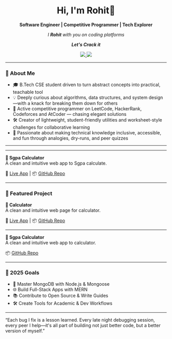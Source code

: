 <h1 align="center">Hi, I'm Rohit👋</h1>
<p align="center"><strong> Software Engineer | Competitive Programmer | Tech Explorer</strong></p>
<p align="center"><em>I <strong> Rohit </strong>with you on coding platforms</em></p>
<p align="center"><em> <strong><i>Let's Crack it</i></strong></em>

<p align="center">
  <a href="https://www.linkedin.com/in/rohit-kumar-329b3030a/">
    <img src="https://img.shields.io/badge/LinkedIn-Connect-blue?style=flat-square&logo=linkedin" />
  </a>
  <a href="mailto:rishi951632@gmail.com">
    <img src="https://img.shields.io/badge/Email-Contact-red?style=flat-square&logo=gmail" />
  </a>
</p>

---

### 🧠 About Me

- 🎓 B.Tech CSE student driven to turn abstract concepts into practical, teachable tool
- 💡 Deeply curious about algorithms, data structures, and system design—with a knack for breaking them down for others
- 🧩 Active competitive programmer on LeetCode, HackerRank, Codeforces and AtCoder —  chasing elegant solutions
- 🛠️ Creator of lightweight, student-friendly utilities and worksheet-style challenges for collaborative learning
- 🤝 Passionate about making technical knowledge inclusive, accessible, and fun through analogies, dry-runs, and peer quizzes
---
---

**🎯 Sgpa Calculator**  
A clean and intuitive web app to Sgpa calculate.

🔗 [Live App](https://rishi7390.github.io/Projects/project2.html) | 📦 [GitHub Repo](https://github.com/Rishi7390/Projects/blob/main/project2.html)

---

### 🌟 Featured Project

**🎯 Calculator**  
A clean and intuitive web page for calculator.

🔗 [Live App](https://rishi7390.github.io/Projects/calculator.html) | 📦 [GitHub Repo](https://github.com/Rishi7390/Projects/blob/main/calculator.html)

---

**🎯 Sgpa Calculator**  
A clean and intuitive web app to calculator.

 📦 [GitHub Repo](https://github.com/Rishi7390/python-projects/blob/main/qr.code.advance.py)

---


### 📌 2025 Goals

- 🧠 Master MongoDB with Node.js & Mongoose
- 🌐 Build Full-Stack Apps with MERN
- 📚 Contribute to Open Source & Write Guides
- 🛠 Create Tools for Academic & Dev Workflows

---
“Each bug I fix is a lesson learned. Every late night debugging session, every peer I help—it's all part of building not just better code, but a better version of myself.”
